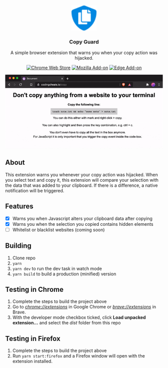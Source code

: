 <p align="center">
  <a href="https://github.com/roedesh/copyguard">
    <img src="dist/icon48.png" alt="Logo" width="80" height="80">
  </a>


  <h3 align="center">Copy Guard</h3>

  <p align="center">
    A simple browser extension that warns you when your copy action was hijacked.
  </p>
  
  <p align="center">
    <a href="https://chrome.google.com/webstore/detail/copy-guard/kobgknfkonpcnijbmjpepfonpnkeefij"><img alt="Chrome Web Store" src="https://img.shields.io/chrome-web-store/v/kobgknfkonpcnijbmjpepfonpnkeefij"></a>
    <a href="https://addons.mozilla.org/en-US/firefox/addon/copy-guard/"><img alt="Mozilla Add-on" src="https://img.shields.io/amo/v/copy-guard"></a>
    <a href="https://microsoftedge.microsoft.com/addons/detail/copy-guard/nkdddmepblpmknbobcpebakjehldaebj"><img alt="Edge Add-on" src="https://img.shields.io/badge/edge%20add--on-v1.0.1-blue"></a>
  </p>

  <p align="center">
    <img src="copyguard-gif.gif" alt="Copy Guard demo" />
  </p>
</p>

## About

This extension warns you whenever your copy action was hijacked. When you select text and copy it, this extension will compare your selection with the data that was added to your clipboard. If there is a difference, a native notification will be triggered.

## Features

- [x] Warns you when Javascript alters your clipboard data after copying
- [x] Warns you when the selection you copied contains hidden elements
- [ ] Whitelist or blacklist websites (coming soon)

## Building

1.  Clone repo
2.  `yarn`
3.  `yarn dev` to run the dev task in watch mode
4.  `yarn build` to build a production (minified) version

## Testing in Chrome

1.  Complete the steps to build the project above
2.  Go to [_chrome://extensions_](chrome://extensions) in Google Chrome or [_brave://extensions_](brave://extensions) in Brave.
3.  With the developer mode checkbox ticked, click **Load unpacked extension...** and select the _dist_ folder from this repo

## Testing in Firefox

1.  Complete the steps to build the project above
2.  Run `yarn start:firefox` and a Firefox window will open with the extension installed.
